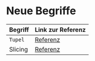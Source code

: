 # Neue Begriffe

| Begriff     | Link zur Referenz                                                                          |
|-------------|--------------------------------------------------------------------------------------------|
| `Tupel`     | [Referenz](https://docs.python.org/3/tutorial/datastructures.html#tuples-and-sequences)    |
| Slicing     | [Referenz](https://docs.python.org/3/reference/datamodel.html?highlight=slicing#sequences) |

